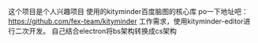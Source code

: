 这个项目是个人兴趣项目
使用的kityminder百度脑图的核心库 po一下地址吧：https://github.com/fex-team/kityminder
工作需求，使用kityminder-editor进行二次开发。
自己结合electron将bs架构转换成cs架构